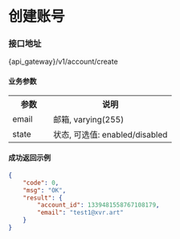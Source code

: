 # 创建账号

### 接口地址

{api_gateway}/v1/account/create

#### 业务参数
<table width="100%">
    <tr>
      <th width="25%">参数</th>
      <th>说明</th>
    </tr>
    <tr>
      <td>email</td>
      <td>邮箱, varying(255)</td>
    </tr>
    <tr>
      <td>state</td>
      <td>状态, 可选值: enabled/disabled</td>
    </tr>
</table>

#### 成功返回示例

```json
{
    "code": 0,
    "msg": "OK",
    "result": {
        "account_id": 1339481558767108179,
        "email": "test1@xvr.art"
    }
}
```
